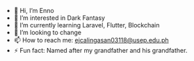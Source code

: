 - 👋 Hi, I’m Enno
- 👀 I’m interested in Dark Fantasy
- 🌱 I’m currently learning Laravel, Flutter, Blockchain
- 💞️ I’m looking to change
- 📫 How to reach me: ejcalingasan03118@usep.edu.ph
- ⚡ Fun fact: Named after my grandfather and his grandfather.

<!---
Enno841/Enno841 is a ✨ special ✨ repository because its `README.md` (this file) appears on your GitHub profile.
You can click the Preview link to take a look at your changes.
--->
